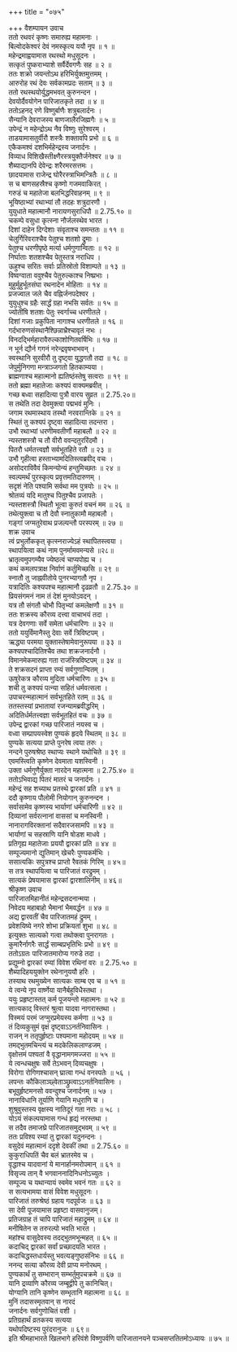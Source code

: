 +++
title = "०७५"

+++
वैशम्पायन उवाच  
ततो रथवरं कृष्णः समारुह्य महामनाः ।  
बिल्वोदकेश्वरं देवं नमस्कृत्य ययौ नृप ॥ १ ॥  
महेन्द्रमाह्वयामास रथस्थो मधुसूदनः ।  
सत्कृतं पुष्कराभ्याशे सर्वैर्देवगणैः सह ॥ २ ॥  
ततः शक्रो जयन्तोऽथ हरिभिर्युक्तमुत्तमम् ।  
आरुरोह रथं देवः सर्वकामप्रदः सताम् ॥ ३ ॥  
ततो रथस्थयोर्युद्धमभवत् कुरुनन्दन ।  
देवयोर्दैवयोगेन पारिजातकृते तदा ॥ ४ ॥  
ततोऽहनद् रणे विष्णुर्बाणैः शत्रुबलार्दनः ।  
सैन्यानि देवराजस्य बाणजालैरजिह्मगैः ॥ ५ ॥  
उपेन्द्रं न महेन्द्रोऽथ नैव विष्णुः सुरेश्वरम् ।  
ताडयामासतुर्वीरौ शस्त्रैः शक्तावपि प्रभो ॥ ६ ॥  
एकैकमश्वं दशभिर्महेन्द्रस्य जनार्दनः ।  
विव्याध विशिखैस्तीक्ष्णैरस्त्रयुक्तैर्जनेश्वर ॥ ७ ॥  
शैब्याद्यानपि देवेन्द्रः शरैरमरसत्तमः ।  
छादयामास राजेन्द्र घोरैरस्त्राभिमन्त्रितैः ॥ ८ ॥  
स च बाणसहस्रैश्च कृष्णो गजमवाकिरत् ।  
गरुडं च महातेजा बलभिद्धरिवाहनम् ॥ ९ ॥  
भूयिष्ठाभ्यां रथाभ्यां तौ तदहः शत्रुदारणौ ।  
युयुधाते महात्मानौ नारायणसुराधिपौ ॥ 2.75.१० ॥  
चकम्पे वसुधा कृत्स्ना नौर्जलस्थेव भारत ।  
दिशां दाहेन दिग्देशाः संवृताश्च समन्ततः ॥ ११ ॥  
चेलुर्गिरिवराश्चैव पेतुश्च शतशो द्रुमाः ।  
पेतुश्च धरणीपृष्ठे मर्त्या धर्मगुणान्विताः ॥ १२ ॥  
निर्घाताः शतशश्चैव पेतुस्तत्र नराधिप ।  
ऊहुश्च सरितः सर्वाः प्रतिस्रोतो विशाम्पते ॥ १३ ॥  
विष्वग्वाता ववुश्चैव पेतुरुल्काश्च निष्प्रभाः ।  
मुहुर्मुहुर्भूतसंघा रथनादेन मोहिताः ॥ १४ ॥  
प्रजज्वाल जले चैव वह्निर्जनपदेश्वर ।  
युयुधुश्च ग्रहैः सार्द्धं ग्रहा नभसि सर्वतः ॥ १५ ॥  
ज्योतींषि शतशः पेतुः स्वर्गाच्च धरणीतले ।  
दिशां गजाः प्रकुपिता नागाश्च धरणीतले ॥ १६ ॥  
गर्दभारुणसंस्थानैश्छिन्नाभ्रैश्चावृतं नभः ।  
विनदद्भिर्महारावैरुल्काशोणितवर्षिभिः ॥ १७ ॥  
न भूर्न द्यौर्न गगनं नरेन्द्रवृषभाभवन् ।  
स्वस्थानि सुरवीरौ तु दृष्ट्वा युद्धगतौ तदा ॥ १८ ॥  
जेपुर्मुनिगणा मन्त्राञ्जगतो हितकाम्यया ।  
ब्राह्मणाश्च महात्मानो ह्यतिष्ठंस्तेषु सत्वराः ॥ १९ ॥  
ततो ब्रह्मा महातेजाः कश्यपं वाक्यमब्रवीत् ।  
गच्छ बध्वा सहादित्या पुत्रौ वारय सुव्रत ॥ 2.75.२०॥  
स तथेति तदा देवमुक्त्वा पद्मभवं मुनिः ।  
जगाम रथमास्थाय तस्थौ नरवरान्तिके ॥ २१ ॥  
स्थितं तु कश्यपं दृष्ट्वा सहादित्या तदन्तरा ।  
उभौ रथाभ्यां धरणीमवतीर्णौ महाबलौ ॥ २२ ॥  
न्यस्तशस्त्रौ च तौ वीरौ ववन्दतुररिंदमौ ।  
पितरौ धर्मतत्त्वज्ञौ सर्वभूतहिते रतौ ॥ २३ ॥  
उभौ गृहीत्वा हस्ताभ्यामदितिस्त्वब्रवीद् वचः ।  
असोदराविवैवं किमन्योन्यं हन्तुमिच्छतः ॥ २४ ॥  
स्वल्पमर्थं पुरस्कृत्य प्रवृत्तमतिदारुणम् ।  
सदृशं नेति पश्यामि सर्वथा मम पुत्रयोः ॥ २५ ॥  
श्रोतव्यं यदि मातुश्च पितुश्चैव प्रजापतेः ।  
न्यस्तशस्त्रौ स्थितौ भूत्वा कुरुतं वचनं मम ॥ २६ ॥  
तथेत्युक्त्वा च तौ देवौ स्नातुकामौ महाबलौ ।  
गङ्गां जग्मतुरेवाथ प्रजल्पन्तौ परस्परम् ॥ २७ ॥  
शक्र उवाच  
त्वं प्रभुर्लोककृत् कृत्स्नराज्येऽहं स्थापितस्त्वया ।  
स्थापयित्वा कथं नाम पुनर्मामवमन्यसे ॥२८॥  
भ्रातृत्वमुपगम्यैव ज्येष्ठत्वं चाप्यपोह्य च ।  
कथं कमलपत्राक्ष निर्वाणं कर्तुमिच्छसि ॥ २९ ॥  
स्नातौ तु जाह्नवीतोये पुनरभ्यागतौ नृप ।  
यत्रादितिः कश्यपश्च महात्मानौ दृढव्रतौ ॥ 2.75.३० ॥  
प्रियसंगमनं नाम तं देशं मुनयोऽवदन् ।  
यत्र तौ संगतौ चोभौ पितृभ्यां कमलेक्षणौ ॥ ३१ ॥  
ततः शक्रस्य कौरव्य दत्त्वा वाचाभयं तदा ।  
यत्र देवगणाः सर्वे समेता धर्मचारिणः ॥ ३२ ॥  
ततो ययुर्विमानैस्तु देवाः सर्वे त्रिविष्टपम् ।  
ऋद्ध्या परमया युक्तास्तेषामेवानुरूपया ॥ ३३ ॥  
कश्यपश्चादितिश्चैव तथा शक्रजनार्दनौ ।  
विमानमेकमारुह्य गता राजंस्त्रिविष्टपम् ॥ ३४ ॥  
ते शक्रसदनं प्राप्ता रम्यं सर्वगुणान्वितम् ।  
ऊषुरेकत्र कौरव्य मुदिता धर्मचारिणः ॥ ३५ ॥  
शची तु कश्यपं पत्न्या सहितं धर्मवत्सला ।  
उपाचरन्महात्मानं सर्वभूतहिते रतम् ॥ ३६ ॥  
ततस्तस्यां प्रभातायां रजन्यामब्रवीद्धरिम् ।  
अदितिर्धर्मतत्त्वज्ञा सर्वभूतहितं वचः ॥ ३७ ॥  
उपेन्द्र द्वारकां गच्छ पारिजातं नयस्व च ।  
वध्वा सम्प्रापयस्वेश पुण्यकं हृदये स्थितम् ॥ ३८ ॥  
पुण्यके सत्यया प्राप्ते पुनरेष त्वया तरुः ।  
नन्दने पुरुषश्रेष्ठ स्थाप्यः स्थाने यथोचिते ॥ ३९ ॥  
एवमस्त्विति कृष्णेन देवमाता यशस्विनी ।  
उक्ता धर्मगुणैर्युक्ता नारदेन महात्मना ॥ 2.75.४० ॥  
ततोऽभिवाद्य पितरं मातरं च जनार्दनः ।  
महेन्द्रं सह शच्याथ प्रतस्थे द्वारकां प्रति ॥ ४१ ॥  
ददौ कृष्णाय पौलोमी नियोगान् कुरुनन्दन ।  
सर्वासामेव कृष्णस्य भार्याणां धर्मचारिणी ॥ ४२ ॥  
दिव्यानां सर्वरत्नानां वाससां च मनस्विनी ।  
नानारागविरक्तानां सदैवारजसामपि ॥ ४३ ॥  
भार्याणां च सहस्राणि यानि षोडश माधवे ।  
प्रतिगृह्य महातेजाः प्रययौ द्वारकां प्रति ॥ ४४ ॥  
सम्पूज्यमानो द्युतिमान् खेचरैः पुण्यकर्मभिः ।  
ससात्यकिः सपुत्रश्च प्राप्तो रैवतकं गिरिम् ॥ ४५॥  
स तत्र स्थापयित्वा च पारिजातं वरद्रुमम् ।  
सात्यकं प्रेषयामास द्वारकां द्वारशालिनीम् ॥ ४६॥  
श्रीकृष्ण उवाच  
पारिजातमिहानीतं महेन्द्रसदनान्मया ।  
निवेदय महाबाहो भैमानां भैमवर्द्धन ॥ ४७ ॥  
अद्य द्वारवतीं चैव पारिजातमहं द्रुमम् ।  
प्रवेशयिष्ये नगरे शोभा प्रक्रियतां शुभा ॥ ४८ ॥  
इत्युक्तः सात्यको गत्वा तथोक्त्वा पुनरागतः ।  
कुमारैर्नागरैः सार्द्धं साम्बप्रभृतिभिः प्रभो ॥ ४९ ॥  
ततोऽग्रतः पारिजातमारोप्य गरुडे तदा ।  
प्रद्युम्नो द्वारकां रम्यां विवेश रथिनां वरः ॥ 2.75.५० ॥  
शैब्यादिहययुक्तेन रथेनानुययौ हरिः ।  
तस्याथ रथमुख्येन सात्यकः साम्ब एव च ॥ ५१ ॥  
ये त्वन्ये नृप वार्ष्णेया यानैर्बहुविधैस्तथा ।  
ययुः प्रहृष्टास्तत् कर्म पूजयन्तो महात्मनः ॥ ५२ ॥  
सात्यकाद् विस्तरं श्रुत्वा यादवा नागरास्तथा ।  
विस्मयं परमं जग्मुरप्रमेयस्य कर्मणा ॥ ५३ ॥  
तं दिव्यकुसुमं वृक्षं दृष्ट्वाऽऽनर्तनिवासिनः ।  
राजन् न ततृपुर्हृष्टाः पश्यमाना महोदयम् ॥ ५४ ॥  
तमद्भुतमचिन्त्यं च मदकेलिकलाण्डजम् ।  
वृक्षोत्तमं पश्यतां वै वृद्धानामगमज्जरा ॥ ५५ ॥  
ये त्वन्धचक्षुषः सर्वे तेऽभवन् दिव्यचक्षुषः ।  
विरोगा रोगिणश्चासन् घ्रात्वा गन्धं वनस्पतेः ॥ ५६ ।  
लपन्तः कौकिलाञ्छ्वेताञ्छ्रुत्वाऽऽनर्तनिवासिनः ।  
बभूवुर्हृष्टमनसो ववन्दुश्च जनार्दनम् ॥ ५७ ।  
नानाविधानि तूर्याणि गेयानि मधुराणि च ।  
शुश्रुवुस्तस्य वृक्षस्य नातिदूरं गता नराः ॥ ५८ ।  
योऽयं संकल्पयामास गन्धं हृद्यं नरस्तथा ।  
स तदैव तमाजघ्रे पारिजातसमुद्भवम् ॥ ५९ ॥  
ततः प्रविश्य रम्यां तु द्वारकां यदुनन्दनः ।  
वसुदेवं महात्मानं ददृशे देवकीं तथा ॥ 2.75.६० ॥  
कुकुराधिपतिं चैव बलं भ्रातरमेव च ।  
वृद्धाश्च यादवानां ये मानार्हानमरोपमान् ॥ ६१ ॥  
विसृज्य तान् वै भगवाननादिनिधनोऽच्युतः ।  
सम्पूज्य च यथान्यायं स्वमेव भवनं गतः ॥ ६२ ॥  
स सत्यभामया वासं विवेश मधुसूदनः ।  
पारिजातं तरुश्रेष्ठं ग्रहाय गदपूर्वजः ॥ ६३ ॥  
सा देवी पूजयामास प्रहृष्टा वासवानुजम्।  
प्रतिजग्राह तं चापि पारिजातं महाद्रुमम् ॥ ६४ ॥  
मनीषितेन स तरुरल्पो भवति भारत ।  
महांश्च वासुदेवस्य तदद्भुतमभून्महत् ॥ ६५ ॥  
कदाचिद् द्वारकां सर्वां प्रच्छादयति भारत ।  
कदाचिद्धस्तधार्यस्तु भवत्यङ्गुष्ठसंनिभः ॥ ६६ ॥  
ननन्द सत्या कौरव्य देवी प्राप्य मनोरथम् ।  
पुण्यकार्थं तु सम्भारान् सम्भर्तुमुपचक्रमे ॥ ६७ ॥  
यानि द्रव्याणि कौरव्य जम्बूद्वीपे तु कानिचित्।  
योग्यानि तानि कृष्णेन सम्भृतानि महात्मना ॥ ६८ ॥  
मुनिं तदासस्मृतवान् स नारदं  
जनार्दनः सर्वगुणोचितं वशी ।  
प्रतिग्रहार्थं व्रतकस्य सत्यया  
यथोपदिष्टस्य पुरंदरानुजः ॥ ६९॥  
इति श्रीमहाभारते खिलभागे हरिवंशे विष्णुपर्वणि पारिजातानयने पञ्चसप्ततितमोऽध्यायः ॥ ७५ ॥